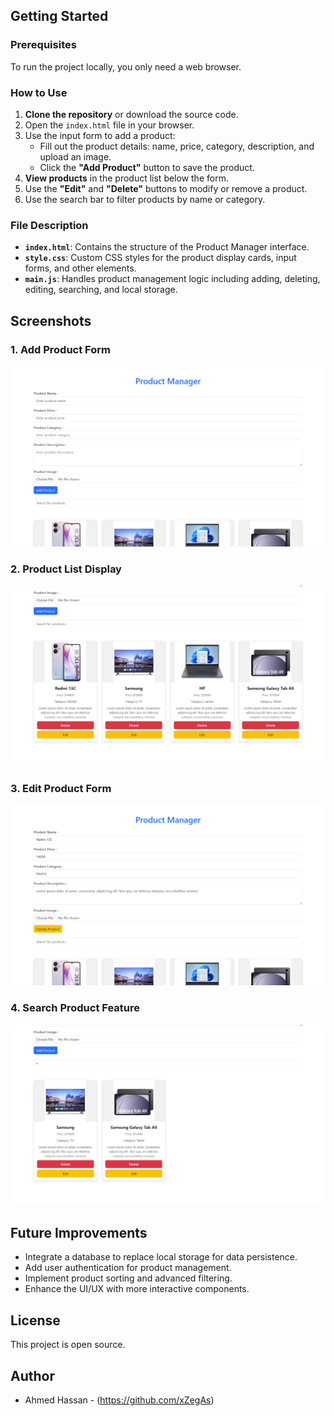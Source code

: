 ## Getting Started

### Prerequisites

To run the project locally, you only need a web browser.

### How to Use

1. **Clone the repository** or download the source code.
2. Open the `index.html` file in your browser.
3. Use the input form to add a product:
   - Fill out the product details: name, price, category, description, and upload an image.
   - Click the **"Add Product"** button to save the product.
4. **View products** in the product list below the form.
5. Use the **"Edit"** and **"Delete"** buttons to modify or remove a product.
6. Use the search bar to filter products by name or category.

### File Description

- **`index.html`**: Contains the structure of the Product Manager interface.
- **`style.css`**: Custom CSS styles for the product display cards, input forms, and other elements.
- **`main.js`**: Handles product management logic including adding, deleting, editing, searching, and local storage.

## Screenshots

### 1. Add Product Form

![Add Product Form](screenshots/add-product-form.png)

### 2. Product List Display

![Product List](screenshots/product-list.png)

### 3. Edit Product Form

![Edit Product](screenshots/edit-product.png)

### 4. Search Product Feature

![Search Product](screenshots/search-product.png)

## Future Improvements

- Integrate a database to replace local storage for data persistence.
- Add user authentication for product management.
- Implement product sorting and advanced filtering.
- Enhance the UI/UX with more interactive components.

## License

This project is open source.

## Author

- Ahmed Hassan - (https://github.com/xZegAs)
